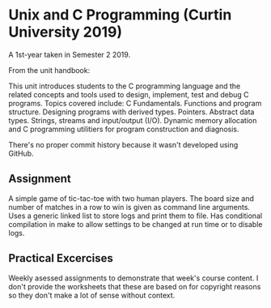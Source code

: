 # Unix and C Programming (Curtin University 2019)

A 1st-year taken in Semester 2 2019.

From the unit handbook:

This unit introduces students to the C programming language and the related concepts and tools used to design, implement, test and debug C programs. Topics covered include: C Fundamentals. Functions and program structure. Designing programs with derived types. Pointers. Abstract data types. Strings, streams and input/output (I/O). Dynamic memory allocation and C programming utilitiers for program construction and diagnosis.

There's no proper commit history because it wasn't developed using GitHub.

## Assignment

A simple game of tic-tac-toe with two human players. The board size and number of matches in a row to win is given as command line arguments. Uses a generic linked list to store logs and print them to file. Has conditional compilation in make to allow settings to be changed at run time or to disable logs.

## Practical Excercises

Weekly asessed assignments to demonstrate that week's course content. I don't provide the worksheets that these are based on for copyright reasons so they don't make a lot of sense without context.